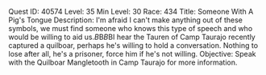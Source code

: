 Quest ID: 40574
Level: 35
Min Level: 30
Race: 434
Title: Someone With A Pig's Tongue
Description: I'm afraid I can't make anything out of these symbols, we must find someone who knows this type of speech and who would be willing to aid us.$B$B<Kagoro ponders for a moment.>$B$BI hear the Tauren of Camp Taurajo recently captured a quilboar, perhaps he's willing to hold a conversation. Nothing to lose after all, he's a prisoner, force him if he's not willing.
Objective: Speak with the Quilboar Mangletooth in Camp Taurajo for more information.
